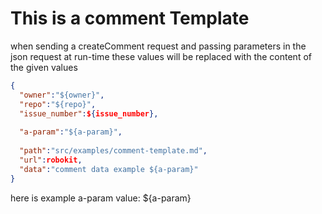 # This is a comment Template

when sending a createComment request and passing parameters in the json request at run-time these values will be replaced with the content of the given values

```json
{
  "owner":"${owner}",
  "repo":"${repo}",
  "issue_number":${issue_number},
  
  "a-param":"${a-param}",
  
  "path":"src/examples/comment-template.md",
  "url":robokit,
  "data":"comment data example ${a-param}"
}

```
here is example a-param value: ${a-param} 